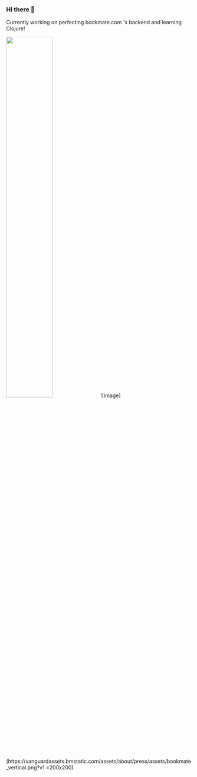 ### Hi there 👋

Currently working on perfecting bookmate.com 's backend and learning Clojure!

<img src="https://vanguardassets.bmstatic.com/assets/about/press/assets/bookmate_vertical.png?v1" width="50%">
![image](https://vanguardassets.bmstatic.com/assets/about/press/assets/bookmate_vertical.png?v1 =200x200)
<!--
**d3mash/d3mash** is a ✨ _special_ ✨ repository because its `README.md` (this file) appears on your GitHub profile.

Here are some ideas to get you started:

- 🔭 I’m currently working on ...
- 🌱 I’m currently learning ...
- 👯 I’m looking to collaborate on ...
- 🤔 I’m looking for help with ...
- 💬 Ask me about ...
- 📫 How to reach me: ...
- 😄 Pronouns: ...
- ⚡ Fun fact: ...
-->
